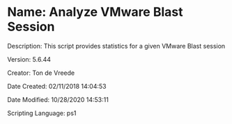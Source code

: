 ﻿# Name: Analyze VMware Blast Session

Description: This script provides statistics for a given VMware Blast session

Version: 5.6.44

Creator: Ton de Vreede

Date Created: 02/11/2018 14:04:53

Date Modified: 10/28/2020 14:53:11

Scripting Language: ps1

